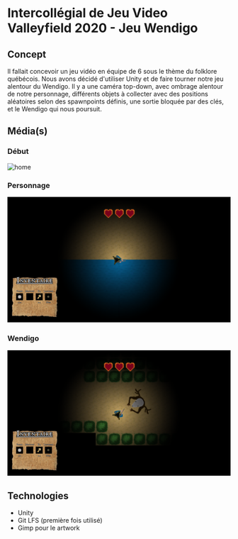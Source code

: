 # Intercollégial de Jeu Video Valleyfield 2020 - Jeu Wendigo
## Concept
Il fallait concevoir un jeu vidéo en équipe de 6 sous le thème du folklore québécois. Nous avons décidé d'utiliser Unity et de faire tourner notre jeu alentour du Wendigo. Il y a une caméra top-down, avec ombrage alentour de notre personnage, différents objets à collecter avec des positions aléatoires selon des spawnpoints définis, une sortie bloquée par des clés, et le Wendigo qui nous poursuit.

## Média(s)

### Début
![home](images-readme/intro.png)

### Personnage
![home](images-readme/beach.png)

### Wendigo
![home](images-readme/wendigo.png)

## Technologies
- Unity
- Git LFS (première fois utilisé)
- Gimp pour le artwork
